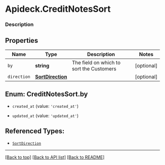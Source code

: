 # Apideck.CreditNotesSort

### Description

## Properties
Name | Type | Description | Notes
------------ | ------------- | ------------- | -------------
`by` | **string** | The field on which to sort the Customers | [optional] 
`direction` | [**SortDirection**](SortDirection.md) |  | [optional] 





<a name="CreditNotesSortBy"></a>
## Enum: CreditNotesSort.by


* `created_at` (value: `'created_at'`)

* `updated_at` (value: `'updated_at'`)




## Referenced Types:

* [`SortDirection`](SortDirection.md)

---

[[Back to top]](#) [[Back to API list]](../../../../README.md#documentation-for-api-endpoints) [[Back to README]](../../../../README.md)


